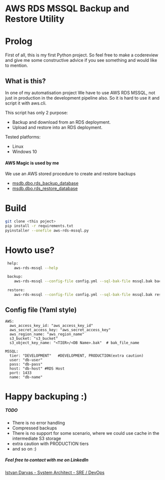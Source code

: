 # AWS RDS MSSQL Backup and Restore Utility

# Prolog

First of all, this is my first Python project. So feel free to make a codereview and give me some constructive advice if you see something and would like to mention.

## What is this?

In one of my automatisation project We have to use AWS RDS MSSQL, not just in production in the development pipeline also.
So it is hard to use it and script it with aws.cli.

This script has only 2 purpose:
- Backup and download from an RDS deployment.
- Upload and restore into an RDS deployment.

Tested platforms:
- Linux
- Windows 10


#### AWS Magic is used by me

We use an AWS stored procedure to create and restore backups
- [msdb.dbo.rds_backup_database](https://docs.aws.amazon.com/AmazonRDS/latest/UserGuide/SQLServer.Procedural.Importing.html#SQLServer.Procedural.Importing.Native.Using.Backup)
- [msdb.dbo.rds_restore_database](https://docs.aws.amazon.com/AmazonRDS/latest/UserGuide/SQLServer.Procedural.Importing.html#SQLServer.Procedural.Importing.Native.Using.Restore)

# Build

```bash
git clone <this poject>
pip install -r requirements.txt
pyinstaller --onefile aws-rds-mssql.py
```

# Howto use?
```bash
 help:
    aws-rds-mssql --help

 backup:
    aws-rds-mssql --config-file config.yml --sql-bak-file mssql.bak backup

 restore:
    aws-rds-mssql --config-file config.yml --sql-bak-file mssql.bak restore   
```

## Config file (Yaml style)
```
AWS:
  aws_access_key_id: "aws_access_key_id"
  aws_secret_access_key: "aws_secret_access_key"
  aws_region_name: "aws_region_name"
  s3_bucket: "s3_bucket"
  s3_object_key_name: "<TIER>/<DB Name>.bak"  # bak_file_name

MSSQL:
  tier: "DEVELOPMENT"   #DEVELOPMENT, PRODUCTION(extra caution)
  user: "db-user"
  pass: "db-pass"
  host: "db-host" #RDS Host
  port: 1433
  name: "db-name"
```

# Happy backuping :)

##### TODO
 - There is no error handling
 - Compressed backups
 - There is no support for some scenario, where we could use cache in the intermediate S3 storage
 - extra caution with PRODUCTION tiers
 - and so on :)

##### Feel free to contact with me on LinkedIn
[Istvan Darvas - System Architect - SRE / DevOps ](https://www.linkedin.com/in/istvandarvas/)
